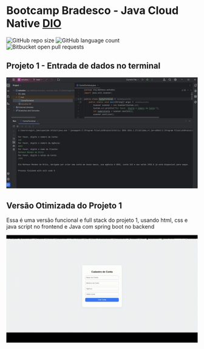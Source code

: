 # Bootcamp Bradesco - Java Cloud Native [DIO](https://dio.me)
![GitHub repo size](https://img.shields.io/github/repo-size/iuricode/README-template?style=for-the-badge)
![GitHub language count](https://img.shields.io/github/languages/count/iuricode/README-template?style=for-the-badge)
![Bitbucket open pull requests](https://img.shields.io/bitbucket/pr-raw/iuricode/README-template?style=for-the-badge)

## Projeto 1 - Entrada de dados no terminal

<p align="center">
  <img src="img/conta-banco-terminal.jpg" alt="Print da tela no terminal" width="auto"/>
</p>

## Versão Otimizada do Projeto 1

<p>Essa é uma versão funcional e full stack do projeto 1, usando html, css e java script no frontend e Java com spring boot no backend</p>

<p align="center">
  <img src="img/conta-full-stack.gif" alt="Print da tela full stack" width="auto"/>
</p>
